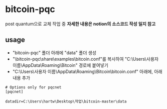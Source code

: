 # bitcoin-pqc
post quantum으로 교체 작업 중
**자세한 내용은 notion의 소스코드 작성 일지 참고**

## usage ##
- "bitcoin-pqc" 폴더 아래에 "data" 폴더 생성
- "\bitcoin-pqc\share\examples\bitcoin.conf"를 복사하여 "C:\Users\사용자 이름\AppData\Roaming\Bitcoin" 경로에 붙여넣기
- "C:\Users\사용자 이름\AppData\Roaming\Bitcoin\bitcoin.conf" 아래에, 아래 내용 추가
```
# Options only for pqcnet
[pqcnet]

datadir=C:\Users\hartw\Desktop\작업\bitcoin-master\data 
```

